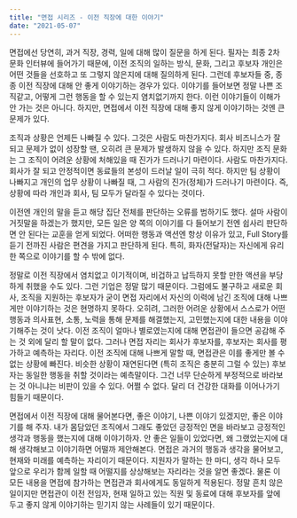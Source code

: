```yaml
---
title: "면접 시리즈 - 이전 직장에 대한 이야기"
date: "2021-05-07"
---
```


면접에선 당연히, 과거 직장, 경력, 일에 대해 많이 질문을 하게 된다. 필자는 최종 2차 문화 인터뷰에 들어가기 때문에, 이전 조직의 일하는 방식, 문화, 그리고 후보자 개인은 어떤 것들을 선호하고 또 그렇지 않은지에 대해 질의하게 된다. 그런데 후보자들 중, 종종 이전 직장에 대해 안 좋게 이야기하는 경우가 있다. 이야기를 들어보면 정말 나쁜 조직같고, 어떻게 그런 행동을 할 수 있는지 염치없기까지 한다. 이런 이야기들이 이해가 안 가는 것은 아니다. 하지만, 면접에서 이전 직장에 대해 좋지 않게 이야기하는 것엔 큰 문제가 있다. 

조직과 상황은 언제든 나빠질 수 있다. 그것은 사람도 마찬가지다. 회사 비즈니스가 잘 되고 문제가 없이 성장할 땐, 오히려 큰 문제가 발생하지 않을 수 있다. 하지만 조직 문화는 그 조직이 어려운 상황에 처해있을 때 진가가 드러나기 마련이다. 사람도 마찬가지다. 회사가 잘 되고 안정적이면 동료들의 본성이 드러날 일이 극히 적다. 하지만 팀 상황이 나빠지고 개인의 업무 상황이 나빠질 때, 그 사람의 진가(정체)가 드러나기 마련이다. 즉, 상황에 따라 개인과 회사, 팀 모두가 달라질 수 있다는 것이다. 

이전엔 개인의 말을 듣고 해당 집단 전체를 판단하는 오류를 범하기도 했다. 설마 사람이 거짓말을 하겠는가 했지만, 모든 일은 양 쪽의 이야기를 다 들어보기 전엔 쉽사리 판단하면 안 된다는 교훈을 얻게 되었다. 어떠한 행동과 액션엔 항상 이유가 있고, Full Story를 듣기 전까진 사람은 편견을 가지고 판단하게 된다. 특히, 화자(전달자)는 자신에게 유리한 쪽으로 이야기를 할 수 밖에 없다. 

정말로 이전 직장에서 염치없고 이기적이며, 비겁하고 납득하지 못할 만한 액션을 부당하게 취했을 수도 있다. 그런 기업은 정말 많기 때문이다. 그럼에도 불구하고 새로운 회사, 조직을 지원하는 후보자가 굳이 면접 자리에서 자신의 이력에 남긴 조직에 대해 나쁘게만 이야기하는 것은 현명하지 못하다. 오히려, 그러한 어려운 상황에서 스스로가 어떤 행동과 의사표현, 소통, 노력을 통해 문제를 해결했는지, 고민했는지에 대한 내용을 이야기해주는 것이 낫다. 이전 조직이 얼마나 별로였는지에 대해 면접관이 들으면 공감해 주는 것 외에 달리 할 말이 없다. 그러나 면접 자리는 회사가 후보자를, 후보자는 회사를 평가하고 예측하는 자리다. 이전 조직에 대해 나쁘게 말할 때, 면접관은 이를 좋게만 볼 수 없는 상황에 빠진다. 비슷한 상황이 재연된다면 (특히 조직은 충분히 그럴 수 있는) 후보자는 동일한 행동을 취할 것이라는 예측말이다. 그건 너무 단순하게 부정적으로 바라보는 것 아니냐는 비판이 있을 수 있다. 어쩔 수 없다. 달리 더 건강한 대화를 이어나가기 힘들기 때문이다. 

면접에서 이전 직장에 대해 물어본다면, 좋은 이야기, 나쁜 이야기 있겠지만, 좋은 이야기를 해 주자. 내가 몸담았던 조직에서 그래도 좋았던 긍정적인 면을 바라보고 긍정적인 생각과 행동을 했는지에 대해 이야기하자. 안 좋은 일들이 있었다면, 왜 그랬었는지에 대해 생각해보고 이야기하면 어떨까 제안해본다. 면접은 과거의 행동과 생각을 물어보고, 현재와 미래를 예측하는 자리이기 때문이다. 지원자가 말하는 한 마디, 생각 하나 모두 앞으로 우리가 함께 일할 때 어떨지를 상상해보는 자리라는 것을 알면 좋겠다. 물론 이 모든 내용을 면접에 참가하는 면접관과 회사에게도 동일하게 적용된다. 정말 흔치 않은 일이지만 면접관이 이전 전임자, 현재 일하고 있는 직원 및 동료에 대해 후보자를 앞에 두고 좋지 않게 이야기하는 믿기지 않는 사례들이 있기 때문이다. 